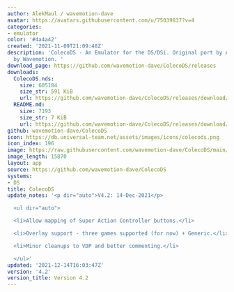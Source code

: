 ```yaml
---
author: AlekMaul / wavemotion-dave
avatar: https://avatars.githubusercontent.com/u/75039837?v=4
categories:
- emulator
color: '#4a4a42'
created: '2021-11-09T21:09:48Z'
description: 'ColecoDS - An Emulator for the DS/DSi. Original port by Alekmaul. Phoenix-Edition
  by Wavemotion. '
download_page: https://github.com/wavemotion-dave/ColecoDS/releases
downloads:
  ColecoDS.nds:
    size: 605184
    size_str: 591 KiB
    url: https://github.com/wavemotion-dave/ColecoDS/releases/download/4.2/ColecoDS.nds
  README.md:
    size: 7193
    size_str: 7 KiB
    url: https://github.com/wavemotion-dave/ColecoDS/releases/download/4.2/README.md
github: wavemotion-dave/ColecoDS
icon: https://db.universal-team.net/assets/images/icons/colecods.png
icon_index: 196
image: https://raw.githubusercontent.com/wavemotion-dave/ColecoDS/main/arm9/gfx_data/pdev_tbg0.png
image_length: 15870
layout: app
source: https://github.com/wavemotion-dave/ColecoDS
systems:
- DS
title: ColecoDS
update_notes: '<p dir="auto">V4.2: 14-Dec-2021</p>

  <ul dir="auto">

  <li>Allow mapping of Super Action Controller buttons.</li>

  <li>Overlay support - three games supported (for now) + Generic.</li>

  <li>Minor cleanups to VDP and better commenting.</li>

  </ul>'
updated: '2021-12-14T16:03:47Z'
version: '4.2'
version_title: Version 4.2
---
```

